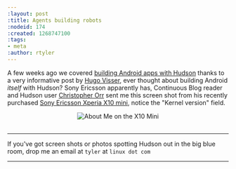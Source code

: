 ```yaml
---
:layout: post
:title: Agents building robots
:nodeid: 174
:created: 1268747100
:tags:
- meta
:author: rtyler
---
```

A few weeks ago we covered [building Android apps with Hudson](https://jenkins.io/content/getting-started-building-android-apps-hudson) thanks to a very informative post by [Hugo Visser](http://blog.hudson-ci.org/users/hvisser), ever thought about building Android *itself* with Hudson? Sony Ericsson apparently has, Continuous Blog reader and Hudson user <a id="aptureLink_dcxEa1lrQd" href="https://www.linkedin.com/in/christopherorr">Christopher Orr</a> sent me this screen shot from his recently purchased [Sony Ericsson Xperia X10 mini](https://www.engadget.com/2010/02/14/sony-ericsson-outs-xperia-x10-mini-and-xperia-x10-mini-pro/), notice the "Kernel version" field.


<center><img src="https://web.archive.org/web/*/https://agentdero.cachefly.net/continuousblog/x10-mini-hudson.png" alt="About Me on the X10 Mini"/></center>

<br clear="all"/>

----

If you've got screen shots or photos spotting Hudson out in the big blue room, drop me an email at `tyler` at `linux dot com`

----
